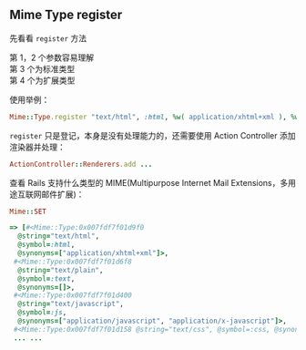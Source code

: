 ## Mime Type register

先看看 `register` 方法

第 1，2 个参数容易理解<br>
第 3 个为标准类型<br>
第 4 个为扩展类型<br>

使用举例：

```ruby
Mime::Type.register "text/html", :html, %w( application/xhtml+xml ), %w( xhtml )
```

`register` 只是登记，本身是没有处理能力的，还需要使用 Action Controller 添加渲染器并处理：

```ruby
ActionController::Renderers.add ...
```

查看 Rails 支持什么类型的 MIME(Multipurpose Internet Mail Extensions，多用途互联网邮件扩展)：

```ruby
Mime::SET

=> [#<Mime::Type:0x007fdf7f01d9f0
  @string="text/html",
  @symbol=:html,
  @synonyms=["application/xhtml+xml"]>,
 #<Mime::Type:0x007fdf7f01d6f8
  @string="text/plain",
  @symbol=:text,
  @synonyms=[]>,
 #<Mime::Type:0x007fdf7f01d400
  @string="text/javascript",
  @symbol=:js,
  @synonyms=["application/javascript", "application/x-javascript"]>,
 #<Mime::Type:0x007fdf7f01d158 @string="text/css", @symbol=:css, @synonyms=[]>,
 ... ...
```

